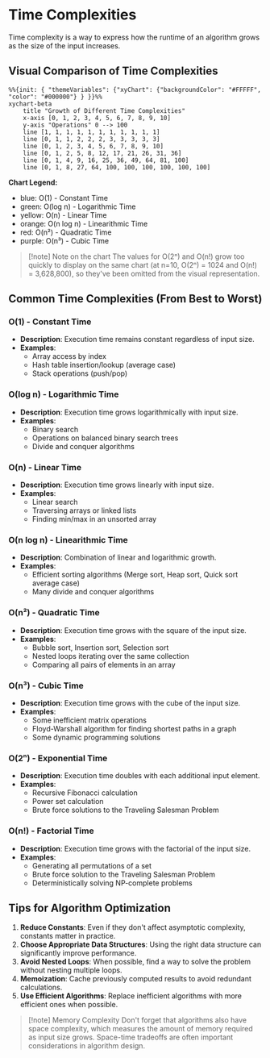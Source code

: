 # Time Complexities

Time complexity is a way to express how the runtime of an algorithm grows as the size of the input increases.

## Visual Comparison of Time Complexities

```mermaid
%%{init: { "themeVariables": {"xyChart": {"backgroundColor": "#FFFFF", "color": "#000000"} } }}%%
xychart-beta
    title "Growth of Different Time Complexities"
    x-axis [0, 1, 2, 3, 4, 5, 6, 7, 8, 9, 10]
    y-axis "Operations" 0 --> 100
    line [1, 1, 1, 1, 1, 1, 1, 1, 1, 1, 1]
    line [0, 1, 1, 2, 2, 2, 3, 3, 3, 3, 3]
    line [0, 1, 2, 3, 4, 5, 6, 7, 8, 9, 10]
    line [0, 1, 2, 5, 8, 12, 17, 21, 26, 31, 36]
    line [0, 1, 4, 9, 16, 25, 36, 49, 64, 81, 100]
    line [0, 1, 8, 27, 64, 100, 100, 100, 100, 100, 100]
```

**Chart Legend:**

- blue: O(1) - Constant Time
- green: O(log n) - Logarithmic Time
- yellow: O(n) - Linear Time
- orange: O(n log n) - Linearithmic Time
- red: O(n²) - Quadratic Time
- purple: O(n³) - Cubic Time

> [!note] Note on the chart
> The values for O(2ⁿ) and O(n!) grow too quickly to display on the same chart (at n=10, O(2ⁿ) = 1024 and O(n!) = 3,628,800), so they've been omitted from the visual representation.

## Common Time Complexities (From Best to Worst)

### O(1) - Constant Time

- **Description**: Execution time remains constant regardless of input size.
- **Examples**:
  - Array access by index
  - Hash table insertion/lookup (average case)
  - Stack operations (push/pop)

### O(log n) - Logarithmic Time

- **Description**: Execution time grows logarithmically with input size.
- **Examples**:
  - Binary search
  - Operations on balanced binary search trees
  - Divide and conquer algorithms

### O(n) - Linear Time

- **Description**: Execution time grows linearly with input size.
- **Examples**:
  - Linear search
  - Traversing arrays or linked lists
  - Finding min/max in an unsorted array

### O(n log n) - Linearithmic Time

- **Description**: Combination of linear and logarithmic growth.
- **Examples**:
  - Efficient sorting algorithms (Merge sort, Heap sort, Quick sort average case)
  - Many divide and conquer algorithms

### O(n²) - Quadratic Time

- **Description**: Execution time grows with the square of the input size.
- **Examples**:
  - Bubble sort, Insertion sort, Selection sort
  - Nested loops iterating over the same collection
  - Comparing all pairs of elements in an array

### O(n³) - Cubic Time

- **Description**: Execution time grows with the cube of the input size.
- **Examples**:
  - Some inefficient matrix operations
  - Floyd-Warshall algorithm for finding shortest paths in a graph
  - Some dynamic programming solutions

### O(2ⁿ) - Exponential Time

- **Description**: Execution time doubles with each additional input element.
- **Examples**:
  - Recursive Fibonacci calculation
  - Power set calculation
  - Brute force solutions to the Traveling Salesman Problem

### O(n!) - Factorial Time

- **Description**: Execution time grows with the factorial of the input size.
- **Examples**:
  - Generating all permutations of a set
  - Brute force solution to the Traveling Salesman Problem
  - Deterministically solving NP-complete problems

## Tips for Algorithm Optimization

1. **Reduce Constants**: Even if they don't affect asymptotic complexity, constants matter in practice.
2. **Choose Appropriate Data Structures**: Using the right data structure can significantly improve performance.
3. **Avoid Nested Loops**: When possible, find a way to solve the problem without nesting multiple loops.
4. **Memoization**: Cache previously computed results to avoid redundant calculations.
5. **Use Efficient Algorithms**: Replace inefficient algorithms with more efficient ones when possible.

> [!note] Memory Complexity
> Don't forget that algorithms also have space complexity, which measures the amount of memory required as input size grows. Space-time tradeoffs are often important considerations in algorithm design.
